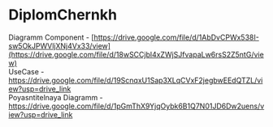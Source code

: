# DiplomChernkh
Diagramm Component - [https://drive.google.com/file/d/1AbDvCPWx538I-sw5OkJPWVljXNj4Vx33/view](https://drive.google.com/file/d/18wSCCjbl4xZWjSJfvapaLw6rsS2Z5ntG/view) <br>
UseCase - https://drive.google.com/file/d/19ScnqxU1Sap3XLqCVxF2jegbwEEdQTZL/view?usp=drive_link <br>
Poyasntitelnaya Diagramm - https://drive.google.com/file/d/1pGmThX9YjqOybk6B1Q7N01JD6Dw2uens/view?usp=drive_link <br>
